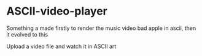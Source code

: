 # ASCII-video-player
Something a made firstly to render the music video bad apple in ascii, then it evolved to this

Upload a video file and watch it in ASCII art
